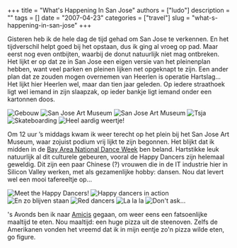+++
title = "What's Happening In San Jose"
authors = ["ludo"]
description = ""
tags = []
date = "2007-04-23"
categories = ["travel"]
slug = "what-s-happening-in-san-jose"
+++

Gisteren heb ik de hele dag de tijd gehad om San Jose te verkennen. En het tijdverschil helpt goed bij het opstaan, dus ik ging al vroeg op pad. Maar eerst nog even ontbijten, waarbij de donut natuurlijk niet mag ontbreken. Het lijkt er op dat ze in San Jose een eigen versie van het pleinenplan hebben, want veel parken en pleinen lijken net opgeknapt te zijn. Een ander plan dat ze zouden mogen overnemen van Heerlen is operatie Hartslag… Het lijkt hier Heerlen wel, maar dan tien jaar geleden. Op iedere straathoek ligt wel iemand in zijn slaapzak, op ieder bankje ligt iemand onder een kartonnen doos.

![Gebouw](DSC_1005.JPG)
![San Jose Art Museum](DSC_0961.JPG)
![San Jose Art Museum](DSC_1003.JPG)
![Tsja](DSC_0976.jpg)
![Skateboarding](DSC_0975.JPG)
![Heel aardig weertje!](DSC_1076.JPG)

Om 12 uur ’s middags kwam ik weer terecht op het plein bij het San Jose Art Museum, waar zojuist podium vrij lijkt te zijn begonnen. Het blijkt dat ik midden in de <a href="http://www.bacndw.org">Bay Area National Dance Week</a> ben beland. Hartstikke leuk natuurlijk al dit culturele gebeuren, vooral de Happy Dancers zijn helemaal geweldig. Dit zijn een paar Chinese (?) vrouwen die in de IT industrie hier in Silicon Valley werken, met als gezamenlijke hobby: dansen. Nou dat levert wel een mooi tafereeltje op...

![Meet the Happy Dancers!](DSC_0982.JPG)
![Happy dancers in action](happy_dancers.jpg)
![En zo blijven staan](DSC_1027.JPG)
![Red dancers](DSC_0994.JPG)
![La la la](DSC_1029.JPG)
![Don't ask...](DSC_1037.JPG)

's Avonds ben ik naar [Amicis](http://amicis.com) gegaan, om weer eens een fatsoenlijke maaltijd te eten. Nou maaltijd: een huge pizza uit de steenoven. Zelfs de Amerikanen vonden het vreemd dat ik in mijn eentje zo'n pizza wilde eten, go figure.</p>
